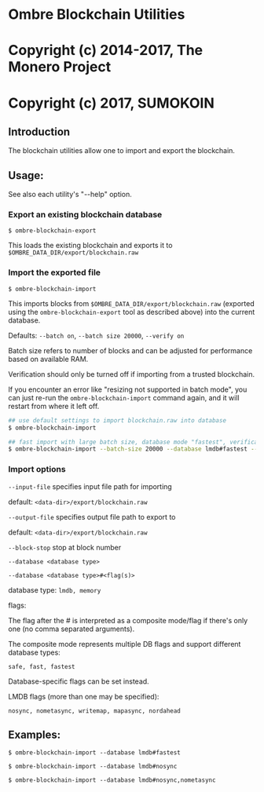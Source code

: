 # Ombre Blockchain Utilities

# Copyright (c) 2014-2017, The Monero Project
# Copyright (c) 2017, SUMOKOIN

## Introduction

The blockchain utilities allow one to import and export the blockchain.

## Usage:

See also each utility's "--help" option.

### Export an existing blockchain database

`$ ombre-blockchain-export`

This loads the existing blockchain and exports it to `$OMBRE_DATA_DIR/export/blockchain.raw`

### Import the exported file

`$ ombre-blockchain-import`

This imports blocks from `$OMBRE_DATA_DIR/export/blockchain.raw` (exported using the
`ombre-blockchain-export` tool as described above) into the current database.

Defaults: `--batch on`, `--batch size 20000`, `--verify on`

Batch size refers to number of blocks and can be adjusted for performance based on available RAM.

Verification should only be turned off if importing from a trusted blockchain.

If you encounter an error like "resizing not supported in batch mode", you can just re-run
the `ombre-blockchain-import` command again, and it will restart from where it left off.

```bash
## use default settings to import blockchain.raw into database
$ ombre-blockchain-import

## fast import with large batch size, database mode "fastest", verification off
$ ombre-blockchain-import --batch-size 20000 --database lmdb#fastest --verify off

```

### Import options

`--input-file`
specifies input file path for importing

default: `<data-dir>/export/blockchain.raw`

`--output-file`
specifies output file path to export to

default: `<data-dir>/export/blockchain.raw`

`--block-stop`
stop at block number

`--database <database type>`

`--database <database type>#<flag(s)>`

database type: `lmdb, memory`

flags:

The flag after the # is interpreted as a composite mode/flag if there's only
one (no comma separated arguments).

The composite mode represents multiple DB flags and support different database types:

`safe, fast, fastest`

Database-specific flags can be set instead.

LMDB flags (more than one may be specified):

`nosync, nometasync, writemap, mapasync, nordahead`

## Examples:

```
$ ombre-blockchain-import --database lmdb#fastest

$ ombre-blockchain-import --database lmdb#nosync

$ ombre-blockchain-import --database lmdb#nosync,nometasync
```
